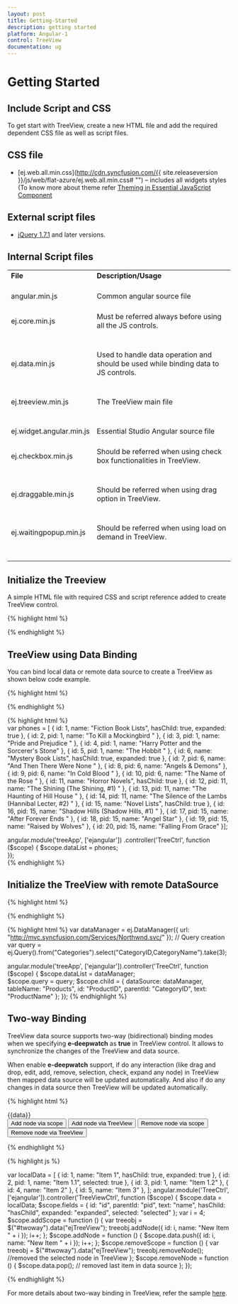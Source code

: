 ```yaml
---
layout: post
title: Getting-Started
description: getting started
platform: Angular-1
control: TreeView
documentation: ug
---
```


# Getting Started

## Include Script and CSS

To get start with TreeView, create a new HTML file and add the required dependent CSS file as well as script files.

## CSS file

* [ej.web.all.min.css](http://cdn.syncfusion.com/{{ site.releaseversion }}/js/web/flat-azure/ej.web.all.min.css# "") – includes all widgets styles (To know more about theme refer [Theming in Essential JavaScript Component](http://help.syncfusion.com/js/theming-in-essential-javascript-components# "") 

## External script files

* [jQuery 1.7.1](http://jquery.com/#) and later versions.

## Internal Script files

<table>
<tr>
<td>
<b>File</b><br/><br/></td><td>
<b>Description/Usage</b><br/><br/></td></tr>
<tr>
<td>
angular.min.js<br/><br/></td><td>
Common angular source file<br/><br/></td></tr>
<tr>
<td>
ej.core.min.js<br/><br/><br/></td><td>
Must be referred always before using all the JS controls.<br/><br/><br/></td></tr>
<tr>
<td>
ej.data.min.js<br/><br/><br/></td><td>
Used to handle data operation and should be used while binding data to JS controls.<br/><br/><br/></td></tr>
<tr>
<td>
ej.treeview.min.js<br/><br/><br/></td><td>
The TreeView main file<br/><br/><br/></td></tr>
<tr>
<td>
ej.widget.angular.min.js<br/><br/></td><td>
Essential Studio Angular source file<br/><br/></td></tr>
<tr>
<td>
ej.checkbox.min.js<br/><br/><br/></td><td>
Should be referred when using check box functionalities in TreeView.  <br/><br/><br/></td></tr>
<tr>
<td>
ej.draggable.min.js<br/><br/><br/></td><td>
Should be referred when using drag option in TreeView.<br/><br/><br/></td></tr>
<tr>
<td>
ej.waitingpopup.min.js<br/><br/><br/></td><td>
Should be referred when using load on demand in TreeView.<br/><br/><br/></td></tr>
</table>

## Initialize the Treeview

A simple HTML file with required CSS and script reference added to create TreeView control.


{% highlight html %}
<!doctype html>
<html lang="en" ng-app="TreeCtrl">
<head>
    <title>Essential Studio for JavaScript : Angular JS Support for TreeView </title>
    <!-- Style sheet for default theme (flat azure) -->
    <link href="http://cdn.syncfusion.com/{{ site.releaseversion }}/js/web/flat-azure/ej.web.all.min.css" rel="stylesheet" />
    <!--Scripts-->
    <script src="http://cdn.syncfusion.com/js/assets/external/jquery-1.11.3.min.js" type="text/javascript"> </script>
    <script src="http://cdn.syncfusion.com/js/assets/external/jquery.easing.1.3.min.js" type="text/javascript"></script>
    <script src="http://cdn.syncfusion.com/js/assets/external/angular.min.js"></script>
    <script type="text/javascript" src="http://cdn.syncfusion.com/{{ site.releaseversion }}/js/web/ej.web.all.min.js "></script>
    <script src="http://cdn.syncfusion.com/{{ site.releaseversion }}/js/common/ej.widget.angular.min.js"></script>
    <!--Add custom scripts here -->
</head>
<body>
    <!--Add the Treeview elements here-->
</body>
</html>

{% endhighlight %}


## TreeView using Data Binding

You can bind local data or remote data source to create a TreeView as shown below code example.

{% highlight html %}
<div id="treeView" e-showCheckbox="true" ej-treeview e-fields-datasource="dataList" e-fields-id="id" e-fields-parentid="pid" e-fields-text="name" e-fields-haschild="hasChild" e-fields-expanded="expanded" />
{% endhighlight %}

{% highlight html %}              
var  phones = [
                    { id: 1, name: "Fiction Book Lists", hasChild: true, expanded: true },
                    { id: 2, pid: 1, name: "To Kill a Mockingbird " },
                    { id: 3, pid: 1, name: "Pride and Prejudice " },
                    { id: 4, pid: 1, name: "Harry Potter and the Sorcerer's Stone" },
                    { id: 5, pid: 1, name: "The Hobbit " },
                    { id: 6, name: "Mystery Book Lists", hasChild: true, expanded: true },
                    { id: 7, pid: 6, name: "And Then There Were None " },
                    { id: 8, pid: 6, name: "Angels & Demons" },
                    { id: 9, pid: 6, name: "In Cold Blood " },
                    { id: 10, pid: 6, name: "The Name of the Rose " },
                    { id: 11, name: "Horror Novels", hasChild: true },
                    { id: 12, pid: 11, name: "The Shining (The Shining, #1) " },
                    { id: 13, pid: 11, name: "The Haunting of Hill House " },
                    { id: 14, pid: 11, name: "The Silence of the Lambs (Hannibal Lecter, #2) " },
                    { id: 15, name: "Novel Lists", hasChild: true },
                    { id: 16, pid: 15, name: "Shadow Hills (Shadow Hills, #1) " },
                    { id: 17, pid: 15, name: "After Forever Ends " },
                    { id: 18, pid: 15, name: "Angel Star" },
                    { id: 19, pid: 15, name: "Raised by Wolves" },
                    { id: 20, pid: 15, name: "Falling From Grace" }];
					
angular.module('treeApp', ['ejangular'])
.controller('TreeCtrl', function ($scope) {
   $scope.dataList = phones;               
     });       
 {% endhighlight %}
 
## Initialize the TreeView with remote DataSource

{% highlight html %} 
<div id="treeView" ej-treeview e-fields-datasource="dataList" e-fields-query="query" e-fields-id="CategoryID" e-fields-text="CategoryName" e-fields-child="child" />                        
{% endhighlight %}


{% highlight html %} 
var dataManager = ej.DataManager({
url: "http://mvc.syncfusion.com/Services/Northwnd.svc/"
});
// Query creation
var query = ej.Query().from("Categories").select("CategoryID,CategoryName").take(3);
         
			
					
angular.module('treeApp', ['ejangular']).controller('TreeCtrl', function ($scope) {
	$scope.dataList = dataManager;    
        $scope.query = query;
        $scope.child = { dataSource: dataManager, tableName: "Products", id: "ProductID", parentId: "CategoryID", text: "ProductName"
        };
});
{% endhighlight %}

## Two-way Binding

TreeView data source supports two-way (bidirectional) binding modes when we specifying **e-deepwatch** as **true** in TreeView control. It allows to synchronize the changes of the TreeView and data source.

When enable **e-deepwatch** support, if do any interaction (like drag and drop, edit, add, remove, selection, check, expand any node) in TreeView then mapped data source will be updated automatically. And also if do any changes in data source then TreeView will be updated automatically.

{% highlight html %}

<body ng-app="TreeCtrl" ng-controller="TreeViewCtrl">
    <!--create the TreeView wrapper-->
    <div id="twoway" e-deepwatch="true" ej-treeview e-fields="fields" e-fields-datasource="data" e-allowediting="true" e-allowmultiselection="true" e-allowdraganddrop="true" e-showcheckbox="true"></div>
    {{data}}
    <br />
    <button type="button" id="btn1" ng-click="addNode()">Add node via scope</button>
    <button type="button" id="btn2" ng-click="addScope()">Add node via TreeView</button>
    <button type="button" id="btn3" ng-click="removeNode()">Remove node via scope</button>
    <button type="button" id="btn4" ng-click="removeScope()">Remove node via TreeView</button>
</body>

{% endhighlight %}

{% highlight js %}

var localData = [
    { id: 1, name: "Item 1", hasChild: true, expanded: true },
    { id: 2, pid: 1, name: "Item 1.1", selected: true },
    { id: 3, pid: 1, name: "Item 1.2" },
    { id: 4, name: "Item 2" },
    { id: 5, name: "Item 3" },
];
angular.module('TreeCtrl', ['ejangular']).controller('TreeViewCtrl', function ($scope) {
    $scope.data = localData;
    $scope.fields = {
        id: "id",
        parentId: "pid",
        text: "name",
        hasChild: "hasChild",
        expanded: "expanded",
        selected: "selected"
    };
    var i = 4;
    $scope.addScope = function () {
        var treeobj = $("#twoway").data("ejTreeView");
        treeobj.addNode({ id: i, name: "New Item " + i });
        i++;
    };
    $scope.addNode = function () {
        $scope.data.push({ id: i, name: "New Item " + i });
        i++;
    };
    $scope.removeScope = function () {
        var treeobj = $("#twoway").data("ejTreeView");
        treeobj.removeNode(); //removed the selected node in TreeView
    };
    $scope.removeNode = function () {
        $scope.data.pop(); // removed last item in data source
    };
});
	
{% endhighlight %}

For more details about two-way binding in TreeView, refer the sample [here](http://jsplayground.syncfusion.com/Sync_w22vpvds).
